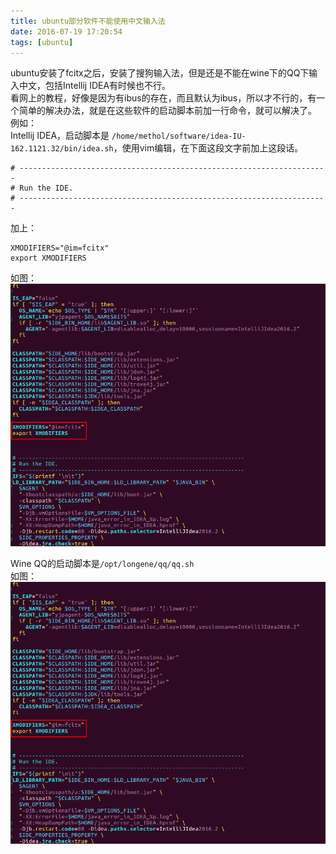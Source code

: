 ```yaml
---
title: ubuntu部分软件不能使用中文输入法
date: 2016-07-19 17:20:54
tags: [ubuntu]
---
```


ubuntu安装了fcitx之后，安装了搜狗输入法，但是还是不能在wine下的QQ下输入中文，包括Intellij IDEA有时候也不行。  
看网上的教程，好像是因为有ibus的存在，而且默认为ibus，所以才不行的，有一个简单的解决办法，就是在这些软件的启动脚本前加一行命令，就可以解决了。  
例如：  
Intellij IDEA，启动脚本是 `/home/methol/software/idea-IU-162.1121.32/bin/idea.sh`，使用vim编辑，在下面这段文字前加上这段话。
```
# ---------------------------------------------------------------------
# Run the IDE.
# ---------------------------------------------------------------------
```
加上：  
```
XMODIFIERS="@im=fcitx"
export XMODIFIERS
```
如图：  
![IDEA脚本示例](../upload/ubuntu部分软件不能使用中文输入法/ubuntu部分软件不能使用中文输入法1.png)  


Wine QQ的启动脚本是`/opt/longene/qq/qq.sh`  
如图：  
![Wine QQ 脚本示例](../upload/ubuntu部分软件不能使用中文输入法/ubuntu部分软件不能使用中文输入法1.png)  

  